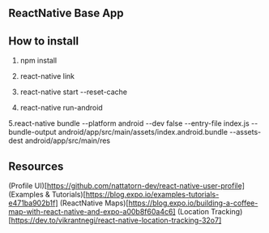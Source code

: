 

ReactNative Base App
-----------------------

## How to install


1. npm install

2. react-native link

3. react-native start --reset-cache

4. react-native run-android

5.react-native bundle --platform android --dev false --entry-file index.js --bundle-output android/app/src/main/assets/index.android.bundle --assets-dest android/app/src/main/res

## Resources

(Profile UI)[https://github.com/nattatorn-dev/react-native-user-profile]
(Examples & Tutorials)[https://blog.expo.io/examples-tutorials-e471ba902b1f]
(ReactNative Maps)[https://blog.expo.io/building-a-coffee-map-with-react-native-and-expo-a00b8f60a4c6]
(Location Tracking)[https://dev.to/vikrantnegi/react-native-location-tracking-32o7]

